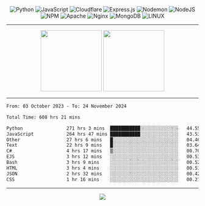 <div align="center">
  
![Python](https://img.shields.io/badge/python-3670A0?style=for-the-badge&logo=python&logoColor=ffdd54) ![JavaScript](https://img.shields.io/badge/javascript-%23323330.svg?style=for-the-badge&logo=javascript&logoColor=%23F7DF1E) ![Cloudflare](https://img.shields.io/badge/Cloudflare-F38020?style=for-the-badge&logo=Cloudflare&logoColor=white) ![Express.js](https://img.shields.io/badge/express.js-%23404d59.svg?style=for-the-badge&logo=express&logoColor=%2361DAFB) ![Nodemon](https://img.shields.io/badge/NODEMON-%23323330.svg?style=for-the-badge&logo=nodemon&logoColor=%BBDEAD) ![NodeJS](https://img.shields.io/badge/node.js-6DA55F?style=for-the-badge&logo=node.js&logoColor=white) ![NPM](https://img.shields.io/badge/NPM-%23CB3837.svg?style=for-the-badge&logo=npm&logoColor=white) ![Apache](https://img.shields.io/badge/apache-%23D42029.svg?style=for-the-badge&logo=apache&logoColor=white) ![Nginx](https://img.shields.io/badge/nginx-%23009639.svg?style=for-the-badge&logo=nginx&logoColor=white) ![MongoDB](https://img.shields.io/badge/MongoDB-%234ea94b.svg?style=for-the-badge&logo=mongodb&logoColor=white) ![LINUX](https://img.shields.io/badge/Linux-FCC624?style=for-the-badge&logo=linux&logoColor=black)

---


<img src="https://github-readme-streak-stats.herokuapp.com/?user=anotherrandomonline&theme=react" height="160"/>
  
<img src="https://github-readme-stats.vercel.app/api?username=anotherrandomonline&show_icons=true&include_all_commits=true&theme=react" height="160"/>
</div>

---

<!--START_SECTION:waka-->

```txt
From: 03 October 2023 - To: 24 November 2024

Total Time: 608 hrs 21 mins

Python                271 hrs 3 mins  ███████████░░░░░░░░░░░░░░   44.55 %
JavaScript            264 hrs 47 mins ███████████░░░░░░░░░░░░░░   43.53 %
Other                 27 hrs 6 mins   █░░░░░░░░░░░░░░░░░░░░░░░░   04.46 %
Text                  22 hrs 9 mins   █░░░░░░░░░░░░░░░░░░░░░░░░   03.64 %
C#                    4 hrs 17 mins   ▒░░░░░░░░░░░░░░░░░░░░░░░░   00.70 %
EJS                   3 hrs 12 mins   ░░░░░░░░░░░░░░░░░░░░░░░░░   00.53 %
Bash                  3 hrs 9 mins    ░░░░░░░░░░░░░░░░░░░░░░░░░   00.52 %
HTML                  3 hrs 4 mins    ░░░░░░░░░░░░░░░░░░░░░░░░░   00.51 %
JSON                  2 hrs 32 mins   ░░░░░░░░░░░░░░░░░░░░░░░░░   00.42 %
CSS                   1 hr 16 mins    ░░░░░░░░░░░░░░░░░░░░░░░░░   00.21 %
```

<!--END_SECTION:waka-->

---

<div align="center">
  
![](https://github-profile-trophy.vercel.app/?username=anotherrandomonline&theme=darkhub&no-frame=true&no-bg=true&margin-w=4)

</div>
